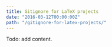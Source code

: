 ```yaml
---
title: Gitignore for LaTeX projects
date: "2016-03-12T00:00:00Z"
path: "/gitignore-for-latex-projects/"
---
```


Todo: add content.